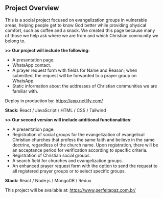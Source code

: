 ## Project Overview

This is a social project focused on evangelization groups in vulnerable areas, helping people get to know God better while providing physical comfort, such as coffee and a snack. We created this page because many of those we help ask where we are from and which Christian community we belong to.

**>> Our project will include the following:**
- A presentation page.
- WhatsApp contact.
- A prayer request form with fields for Name and Reason; when submitted, the request will be forwarded to a prayer group on WhatsApp.
- Static information about the addresses of Christian communities we are familiar with.

Deploy in production by: https://app.netlify.com/

**Stack:** React / JavaScript / HTML / CSS / Tailwind 

**>> Our second version will include additional functionalities:**
- A presentation page.
- Registration of social groups for the evangelization of evangelical Christian churches that profess the same faith and believe in the same doctrine, regardless of the church name. Upon registration, there will be an acceptance period for verification according to specific criteria.
- Registration of Christian social groups.
- A search field for churches and evangelization groups.
- An enhanced prayer request form with the option to send the request to all registered prayer groups or to select specific groups.

**Stack:** React / Node.js / MongoDB / Redux

This project will be available at: https://www.perfeitapaz.com.br/

